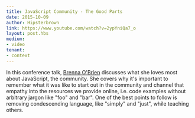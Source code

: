 ```yaml
---
title: JavaScript Community - The Good Parts
date: 2015-10-09
author: Hipsterbrown
link: https://www.youtube.com/watch?v=2ypYniQa7_o
layout: post.hbs
medium:
- video
tenant:
- context
---
```


In this conference talk, [Brenna O'Brien](https://twitter.com/brnnbrn) discusses what she loves most about JavaScript, the community. She covers why it's important to remember what it was like to start out in the community and channel that empathy into the resources we provide online, i.e. code examples without arbitrary jargon like "foo" and "bar". One of the best points to follow is removing condescending language, like "simply" and "just", while teaching others.
